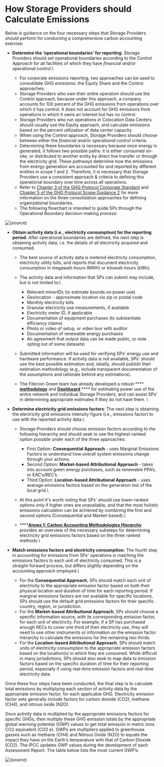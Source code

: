 # How Storage Providers should Calculate Emissions

Below is guidance on the four necessary steps that Storage Providers should perform for conducting a comprehensive carbon accounting exercise:

* **Determine the ‘operational boundaries’ for reporting**: Storage Providers should set operational boundaries according to the _Control Approach_ for all facilities of which they have _financial and/or operational control_.\

  * For corporate emissions reporting, two approaches can be used to consolidate GHG emissions: the Equity Share and the Control approaches.
  * Storage Providers who own their entire operation should use the Control approach, because under this approach, a company accounts for 100 percent of the GHG emissions from operations over which it has control. It does not account for GHG emissions from operations in which it owns an interest but has no control.
  * Storage Providers who run operations in Colocation Data Centers should usually use the Equity approach, and calculate emissions based on the percent utilization of data center capacity.
  * When using the Control approach, Storage Providers should choose between either the _financial and/or operational control_ criteria.
  * Determining these boundaries is necessary because once energy is generated, it follows two possible paths: it is either consumed on-site, or distributed to another entity by direct line transfer or through the electricity grid. These pathways determine how the emissions from energy generation are accounted for and reported by different entities in scope 1 and 2. Therefore, it is necessary that Storage Providers use a consistent approach & criteria to defining this operational boundary over time across all operations.
  * Refer to [Chapter 3 of the GHG Protocol Corporate Standard](https://ghgprotocol.org/sites/default/files/standards/ghg-protocol-revised.pdf) and [Chapter 5 of the GHG Protocol Scope Guidance 2](https://ghgprotocol.org/sites/default/files/standards/ghg-protocol-revised.pdf) for more information on the three consolidation approaches for defining organizational boundaries.&#x20;
  * The following flowchart is intended to guide SPs through the Operational Boundary decision-making process:

![(source)](https://lh4.googleusercontent.com/TVq11SE52M\_-opEhs7Aq\_UXmX4YT3WADupWao0aBj6FtDVz-MP91mbjKUTmr6uA6RrQ9xdNKOOxw4YqqvqkI80slypy8hUkHXnNt\_81hlxGUknyVtZ29CTXWvi9TX4kKwQzzeuTTR4Jo6znnPQ)

*   **Obtain activity data (i.e., electricity consumption) for the reporting period**: After operational boundaries are defined, the next step is obtaining activity data, i.e. the details of all electricity acquired and consumed.&#x20;



    * The best source of activity data is metered electricity consumption, electricity utility bills, and reports that document electricity consumption in megawatt-hours (MWh) or kilowatt-hours (kWh).
    * The activity data and information that SPs can submit may include, but is not limited to:\

      * Relevant minerIDs (to estimate bounds on power use)
      * Geolocation - approximate location via zip or postal code
      * Monthly electricity bills
      * Granular electricity use measurements, if available
      * Electricity meter ID, if applicable
      * Documentation of equipment purchases (to substantiate efficiency claims)
      * Photo or video of setup, or video tour with auditor
      * Documentation of renewable energy purchases
      * An agreement that output data can be made public, or note opting out of some datasets\

    * Submitted information will be used for verifying SPs' energy use and hardware performance. If activity data is not available, SPs' should use the best possible estimation and, ideally, should publish their estimation methodology (e.g., include transparent documentation of the assumptions and rationale behind any estimations).
    * The Filecoin Green team has already developed a robust **** [**methodology**](https://filecoin.energy/methodology) and [**Dashboard**](https://filecoin.energy/) **** for estimating power use of the entire network and individual Storage Providers, and can assist SPs' in determining appropriate estimates if they do not have them. \

* **Determine electricity grid emissions factors**: The next step is obtaining the electricity grid emissions intensity figure (i.e., emissions factor) to use with the reported activity data.\

  * Storage Providers should choose emission factors according to the following hierarchy and should seek to use the highest-ranked option possible under each of the three approaches:
    * First Option: **Consequential Approach** - uses Marginal Emissions Factors to understand how overall system emissions change through your actions.
    * Second Option: **Market-based Attributional Approach** - takes into account green energy purchases, such as renewable PPA’s, or EAC’s/REC’s.
    * Third Option: **Location-based Attributional Approach** - uses average emissions factors based on the generation mix of the local grid.\

  * At this point it's worth noting that SPs' should use lower-ranked options only if higher ones are unavailable, and that the most holistic emissions calculation can be achieved by combining the first and second options (Consequential and Market-based).\

  * ****[**Annex 1: Carbon Accounting Methodologies Hierarchy**](../../annex-1-carbon-accounting-methodologies-hierarchy.md) provides an overview of the necessary substeps for determining electricity grid emissions factors based on the three ranked methods.\

* **Match emissions factors and electricity consumption:** The fourth step in accounting for emissions from SPs' operations is matching the emissions factors to each unit of electricity consumed. This is a straight-forward process, but differs slightly depending on the accounting approach employed.\

  * For the **Consequential Approach**, SPs should match each unit of electricity to the appropriate emission factor based on both their physical location and duration of time for each reporting period. If marginal emissions factors are not available for specific locations, SPs should use the default grid emissions factors for their specific country, region, or jurisdiction.
  * For the **Market-based Attributional Approach**, SPs should choose a specific information source, with its corresponding emission factor, for each unit of electricity. For example, if a SP has purchased enough RECs to cover one third of their electricity use, they will need to use other instruments or information on the emission factor hierarchy to calculate the emissions for the remaining two thirds.
  * For the **Location-based Attributional Approach**, SPs should match units of electricity consumption to the appropriate emission factors based on the location(s) in which they are consumed. While difficult in many jurisdictions, SPs should also seek to map data to emission factors based on the specific duration of time for their reporting period, especially if using real-time emission factors and real-time electricity data.

Once these four steps have been conducted, the final step is to calculate total emissions by multiplying each section of activity data by the appropriate emission factor, for each applicable GHG. Electricity emission factor sets generally include factors for carbon dioxide (CO2), methane (CH4), and nitrous oxide (N2O).

Once activity data is multiplied by the appropriate emissions factors for specific GHGs, then multiply these GHG emission totals by the appropriate global warming potential (GWP) values to get total emission in metric tons CO2 equivalent (CO2 e). GWPs are multipliers applied to greenhouse gasses such as methane (CH4) and Nitrous Oxide (N2O) to equate the impact they have on the Earth’s temperature with that of Carbon Dioxide (CO2). The IPCC updates GWP values during the development of each Assessment Report. The table below lists the most current GWP’s:

![(source)](https://lh4.googleusercontent.com/DeHHPDvtRvtx\_NTGSXBLOsO146jSbO9pEphPA4GctPnNN-S6lFmC1PuG0f9JAC2nGzxWVkiZGgPPngX1TJcVEaNHab-0pCa0KwRHLsZdCqV2WNJz3whyl53IV5siNhWUHRN7gRqo9Wz0wt008Q)
